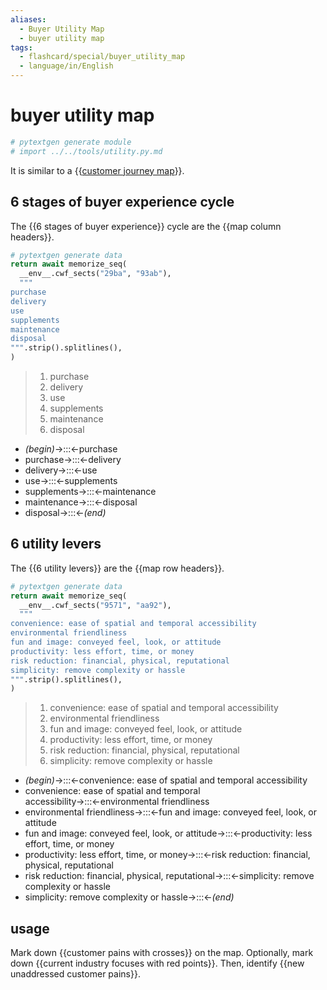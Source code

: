 ```yaml
---
aliases:
  - Buyer Utility Map
  - buyer utility map
tags:
  - flashcard/special/buyer_utility_map
  - language/in/English
---
```


# buyer utility map

```Python
# pytextgen generate module
# import ../../tools/utility.py.md
```

It is similar to a {{[customer journey map](customer%20journey%20map.md)}}. <!--SR:!2024-12-09,160,310-->

## 6 stages of buyer experience cycle

The {{6 stages of buyer experience}} cycle are the {{map column headers}}. <!--SR:!2025-03-22,218,279!2024-11-17,138,290-->

```Python
# pytextgen generate data
return await memorize_seq(
  __env__.cwf_sects("29ba", "93ab"),
  """
purchase
delivery
use
supplements
maintenance
disposal
""".strip().splitlines(),
)
```

<!--pytextgen generate section="29ba"--><!-- The following content is generated at 2024-04-22T01:24:34.755556+08:00. Any edits will be overridden! -->

> 1. purchase
> 2. delivery
> 3. use
> 4. supplements
> 5. maintenance
> 6. disposal

<!--/pytextgen-->

<!--pytextgen generate section="93ab"--><!-- The following content is generated at 2024-04-22T01:24:34.779674+08:00. Any edits will be overridden! -->

- _(begin)_→:::←purchase <!--SR:!2024-10-11,115,290!2024-10-25,127,299-->
- purchase→:::←delivery <!--SR:!2025-04-28,281,330!2024-12-29,175,310-->
- delivery→:::←use <!--SR:!2025-02-20,213,310!2024-12-05,155,290-->
- use→:::←supplements <!--SR:!2025-02-03,183,279!2025-05-11,294,339-->
- supplements→:::←maintenance <!--SR:!2024-10-21,121,290!2024-09-16,94,279-->
- maintenance→:::←disposal <!--SR:!2025-01-21,191,310!2025-05-19,302,339-->
- disposal→:::←_(end)_ <!--SR:!2025-05-05,288,339!2025-05-16,299,339-->

<!--/pytextgen-->

## 6 utility levers

The {{6 utility levers}} are the {{map row headers}}. <!--SR:!2024-09-14,104,299!2024-09-16,96,279-->

```Python
# pytextgen generate data
return await memorize_seq(
  __env__.cwf_sects("9571", "aa92"),
  """
convenience: ease of spatial and temporal accessibility
environmental friendliness
fun and image: conveyed feel, look, or attitude
productivity: less effort, time, or money
risk reduction: financial, physical, reputational
simplicity: remove complexity or hassle
""".strip().splitlines(),
)
```

<!--pytextgen generate section="9571"--><!-- The following content is generated at 2024-04-22T01:24:34.815211+08:00. Any edits will be overridden! -->

> 1. convenience: ease of spatial and temporal accessibility
> 2. environmental friendliness
> 3. fun and image: conveyed feel, look, or attitude
> 4. productivity: less effort, time, or money
> 5. risk reduction: financial, physical, reputational
> 6. simplicity: remove complexity or hassle

<!--/pytextgen-->

<!--pytextgen generate section="aa92"--><!-- The following content is generated at 2024-04-22T01:24:34.799107+08:00. Any edits will be overridden! -->

- _(begin)_→:::←convenience: ease of spatial and temporal accessibility <!--SR:!2024-12-25,151,259!2024-12-17,166,310-->
- convenience: ease of spatial and temporal accessibility→:::←environmental friendliness <!--SR:!2024-09-05,87,279!2024-12-07,155,299-->
- environmental friendliness→:::←fun and image: conveyed feel, look, or attitude <!--SR:!2024-11-29,136,259!2024-08-27,29,239-->
- fun and image: conveyed feel, look, or attitude→:::←productivity: less effort, time, or money <!--SR:!2024-08-19,64,239!2024-08-22,56,239-->
- productivity: less effort, time, or money→:::←risk reduction: financial, physical, reputational <!--SR:!2024-11-05,114,250!2024-10-06,100,259-->
- risk reduction: financial, physical, reputational→:::←simplicity: remove complexity or hassle <!--SR:!2024-09-14,28,210!2024-12-15,147,259-->
- simplicity: remove complexity or hassle→:::←_(end)_ <!--SR:!2024-12-13,163,310!2024-10-07,113,299-->

<!--/pytextgen-->

## usage

Mark down {{customer pains with crosses}} on the map. Optionally, mark down {{current industry focuses with red points}}. Then, identify {{new unaddressed customer pains}}. <!--SR:!2024-09-09,101,299!2024-11-02,117,250!2024-09-09,97,290-->
